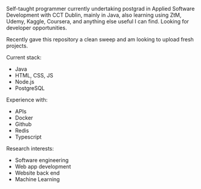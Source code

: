 Self-taught programmer currently undertaking postgrad in Applied Software Development with CCT Dublin, mainly in Java, also learning using ZtM, Udemy, Kaggle, Coursera, and anything else useful I can find. Looking for developer opportunities.

Recently gave this repository a clean sweep and am looking to upload fresh projects.

Current stack: 
- Java
- HTML, CSS, JS 
- Node.js 
- PostgreSQL

Experience with: 
- APIs
- Docker
- Github
- Redis
- Typescript

Research interests:
- Software engineering
- Web app development
- Website back end
- Machine Learning
